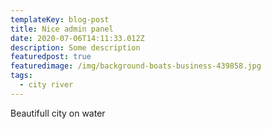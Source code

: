 ```yaml
---
templateKey: blog-post
title: Nice admin panel
date: 2020-07-06T14:11:33.012Z
description: Some description
featuredpost: true
featuredimage: /img/background-boats-business-439858.jpg
tags:
  - city river
---
```

Beautifull city on water